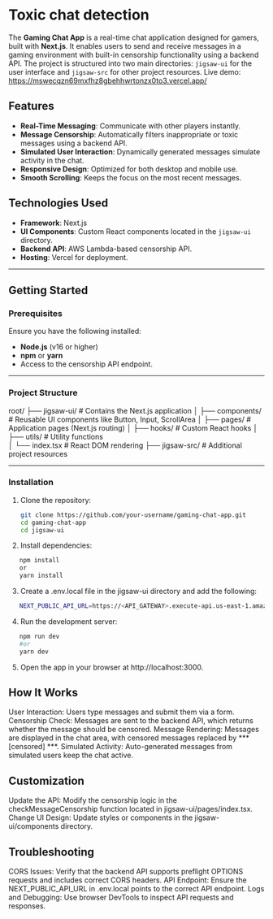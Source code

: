 # Toxic chat detection

The **Gaming Chat App** is a real-time chat application designed for gamers, built with **Next.js**. It enables users to send and receive messages in a gaming environment with built-in censorship functionality using a backend API. The project is structured into two main directories: `jigsaw-ui` for the user interface and `jigsaw-src` for other project resources.
Live demo: https://mswecqzn69mxfhz8gbehhwrtonzx0to3.vercel.app/

## Features

- **Real-Time Messaging**: Communicate with other players instantly.
- **Message Censorship**: Automatically filters inappropriate or toxic messages using a backend API.
- **Simulated User Interaction**: Dynamically generated messages simulate activity in the chat.
- **Responsive Design**: Optimized for both desktop and mobile use.
- **Smooth Scrolling**: Keeps the focus on the most recent messages.

## Technologies Used

- **Framework**: Next.js
- **UI Components**: Custom React components located in the `jigsaw-ui` directory.
- **Backend API**: AWS Lambda-based censorship API.
- **Hosting**: Vercel for deployment.

---

## Getting Started

### Prerequisites

Ensure you have the following installed:

- **Node.js** (v16 or higher)
- **npm** or **yarn**
- Access to the censorship API endpoint.

---

### Project Structure

root/ 
├── jigsaw-ui/ # Contains the Next.js application 
│ ├── components/ # Reusable UI components like Button, Input, ScrollArea 
│ ├── pages/ # Application pages (Next.js routing) 
│ ├── hooks/ # Custom React hooks 
│ ├── utils/ # Utility functions  
│ └── index.tsx # React DOM rendering 
├── jigsaw-src/ # Additional project resources


---

### Installation

1. Clone the repository:
   ```bash
   git clone https://github.com/your-username/gaming-chat-app.git
   cd gaming-chat-app
   cd jigsaw-ui

2. Install dependencies:
```bash
   npm install
   or
   yarn install
```
3. Create a .env.local file in the jigsaw-ui directory and add the following:
```bash
   NEXT_PUBLIC_API_URL=https://<API_GATEWAY>.execute-api.us-east-1.amazonaws
```
4. Run the development server:
```bash
   npm run dev
   #or
   yarn dev
```
5. Open the app in your browser at http://localhost:3000.

## How It Works
User Interaction: Users type messages and submit them via a form.
Censorship Check: Messages are sent to the backend API, which returns whether the message should be censored.
Message Rendering: Messages are displayed in the chat area, with censored messages replaced by *** [censored] ***.
Simulated Activity: Auto-generated messages from simulated users keep the chat active.

## Customization
Update the API: Modify the censorship logic in the checkMessageCensorship function located in jigsaw-ui/pages/index.tsx.
Change UI Design: Update styles or components in the jigsaw-ui/components directory.

## Troubleshooting
CORS Issues: Verify that the backend API supports preflight OPTIONS requests and includes correct CORS headers.
API Endpoint: Ensure the NEXT_PUBLIC_API_URL in .env.local points to the correct API endpoint.
Logs and Debugging: Use browser DevTools to inspect API requests and responses.


